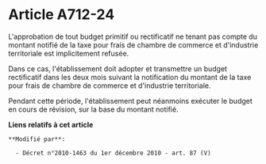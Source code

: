 # Article A712-24

L'approbation de tout budget primitif ou rectificatif ne tenant pas compte du montant notifié de la taxe pour frais de
chambre de commerce et d'industrie territoriale est implicitement refusée. 

Dans ce cas, l'établissement doit adopter et transmettre un budget rectificatif dans les deux mois suivant la notification du
montant de la taxe pour frais de      chambre de commerce et d'industrie territoriale. 

Pendant cette période, l'établissement peut néanmoins exécuter le budget en cours de révision, sur la base du montant
notifié.

**Liens relatifs à cet article**

	**Modifié par**:

	  - Décret n°2010-1463 du 1er décembre 2010 - art. 87 (V)
